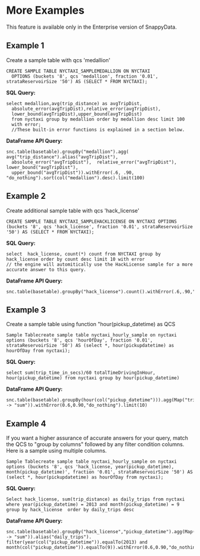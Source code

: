 # More Examples

<ent>This feature is available only in the Enterprise version of SnappyData. </br></ent> 

## Example 1
Create a sample table with qcs 'medallion' 
```pre
CREATE SAMPLE TABLE NYCTAXI_SAMPLEMEDALLION ON NYCTAXI 
  OPTIONS (buckets '8', qcs 'medallion', fraction '0.01', strataReservoirSize '50') AS (SELECT * FROM NYCTAXI);
```

**SQL Query:**
```pre
select medallion,avg(trip_distance) as avgTripDist,
  absolute_error(avgTripDist),relative_error(avgTripDist),
  lower_bound(avgTripDist),upper_bound(avgTripDist) 
  from nyctaxi group by medallion order by medallion desc limit 100
  with error;
  //These built-in error functions is explained in a section below.
```

**DataFrame API Query:**
```pre
snc.table(basetable).groupBy("medallion").agg( avg("trip_distance").alias("avgTripDist"),
  absolute_error("avgTripDist"),  relative_error("avgTripDist"), lower_bound("avgTripDist"),
  upper_bound("avgTripDist")).withError(.6, .90, "do_nothing").sort(col("medallion").desc).limit(100)
```

## Example 2
Create additional sample table with qcs 'hack_license' 

```pre
CREATE SAMPLE TABLE NYCTAXI_SAMPLEHACKLICENSE ON NYCTAXI OPTIONS
(buckets '8', qcs 'hack_license', fraction '0.01', strataReservoirSize '50') AS (SELECT * FROM NYCTAXI);
```

**SQL Query:**
```pre
select  hack_license, count(*) count from NYCTAXI group by hack_license order by count desc limit 10 with error
// the engine will automitically use the HackLicense sample for a more accurate answer to this query.
```

**DataFrame API Query:**
```pre
snc.table(basetable).groupBy("hack_license").count().withError(.6,.90,"do_nothing").sort(col("count").desc).limit(10)
```

## Example 3
Create a sample table using function "hour(pickup_datetime) as QCS

```pre
Sample Tablecreate sample table nyctaxi_hourly_sample on nyctaxi options (buckets '8', qcs 'hourOfDay', fraction '0.01', strataReservoirSize '50') AS (select *, hour(pickupdatetime) as hourOfDay from nyctaxi);
```

**SQL Query:**
```pre
select sum(trip_time_in_secs)/60 totalTimeDrivingInHour, hour(pickup_datetime) from nyctaxi group by hour(pickup_datetime)
```

**DataFrame API Query:**
```pre
snc.table(basetable).groupBy(hour(col("pickup_datetime"))).agg(Map("trip_time_in_secs" -> "sum")).withError(0.6,0.90,"do_nothing").limit(10)
```

## Example 4
If you want a higher assurance of accurate answers for your query, match the QCS to "group by columns" followed by any filter condition columns. Here is a sample using multiple columns.

```pre
Sample Tablecreate sample table nyctaxi_hourly_sample on nyctaxi options (buckets '8', qcs 'hack_license, year(pickup_datetime), month(pickup_datetime)', fraction '0.01', strataReservoirSize '50') AS (select *, hour(pickupdatetime) as hourOfDay from nyctaxi);
```

**SQL Query:**
```pre
Select hack_license, sum(trip_distance) as daily_trips from nyctaxi  where year(pickup_datetime) = 2013 and month(pickup_datetime) = 9 group by hack_license  order by daily_trips desc
```

**DataFrame API Query:**
```pre
snc.table(basetable).groupBy("hack_license","pickup_datetime").agg(Map("trip_distance" -> "sum")).alias("daily_trips").       filter(year(col("pickup_datetime")).equalTo(2013) and month(col("pickup_datetime")).equalTo(9)).withError(0.6,0.90,"do_nothing").sort(col("sum(trip_distance)").desc).limit(10)
```

